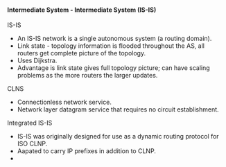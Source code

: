 #### Intermediate System - Intermediate System (IS-IS)  

IS-IS  
*  An IS-IS network is a single autonomous system (a routing domain).  
*  Link state - topology information is flooded throughout the AS, all routers get complete picture of the topology.  
*  Uses Dijkstra.  
*  Advantage is link state gives full topology picture;  can have scaling problems as the more routers the larger updates.  

CLNS
*  Connectionless network service.  
*  Network layer datagram service that requires no circuit establishment.  

Integrated IS-IS  
*  IS-IS was originally designed for use as a dynamic routing protocol for ISO CLNP.  
*  Aapated to carry IP prefixes in addition to CLNP.  
*  
